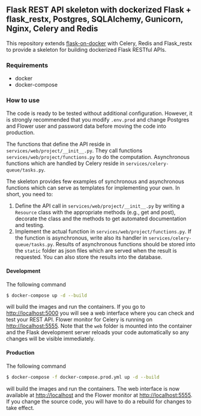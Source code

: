 ## Flask REST API skeleton with dockerized Flask + flask_restx, Postgres, SQLAlchemy, Gunicorn, Nginx, Celery and Redis


This repository extends [flask-on-docker](https://github.com/testdrivenio/flask-on-docker) with Celery, Redis and Flask_restx to provide a skeleton for building dockerized Flask RESTful APIs.

### Requirements
-  docker
-  docker-compose

### How to use

The code is ready to be tested without additional configuration. However, it is strongly recommended that you modify `.env.prod` and change Postgres and Flower user and password data before moving the code into production.

The functions that define the API reside in `services/web/project/__init__.py`. They call functions `services/web/project/functions.py` to do the computation. Asynchronous functions which are handled by Celery reside in `services/celery-queue/tasks.py`.

The skeleton provides few examples of synchronous and asynchronous functions which can serve as templates for implementing your own.
In short, you need to:

1.  Define the API call in `services/web/project/__init__.py` by writing a `Resource` class with the appropriate methods (e.g., get and post), decorate the class and the methods to get automated documentation and testing.
2. Implement the actual function in `services/web/project/functions.py`. If the function is asynchronous, write also its handler in `services/celery-queue/tasks.py`. Results of asynchronous functions should be stored into the `static` folder as json files which are served when the result is requested. You can also store the results into the database.

#### Development

The following command

```sh
$ docker-compose up -d --build
```

will build the images and run the containers. If you go to [http://localhost:5000](http://localhost:5000) you will see a web interface where you can check and test your REST API. Flower monitor for Celery is running on [http://localhost:5555](http://localhost:5555). Note that the `web` folder is mounted into the container and the Flask development server reloads your code automatically so any changes will be visible immediately.

#### Production

The following command

```sh
$ docker-compose -f docker-compose.prod.yml up -d --build
```

will build the images and run the containers. The web interface is now available at [http://localhost](http://localhost) and the Flower monitor at [http://localhost:5555](http://localhost:5555). If you change the source code, you will have to do a rebuild for changes to take effect.

